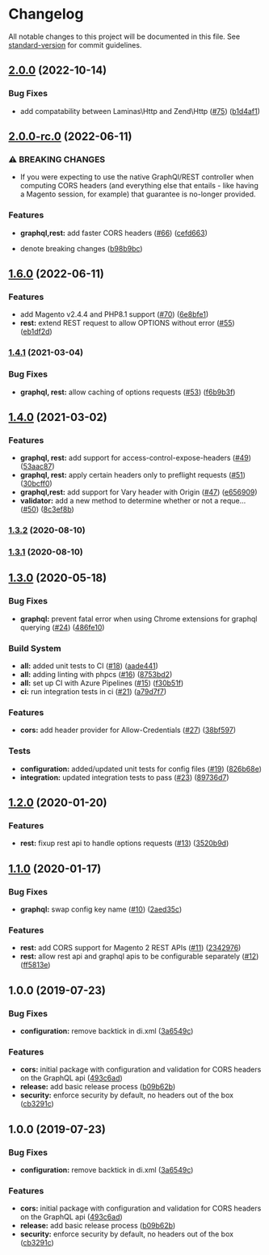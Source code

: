 # Changelog

All notable changes to this project will be documented in this file. See [standard-version](https://github.com/conventional-changelog/standard-version) for commit guidelines.

## [2.0.0](https://github.com/graycoreio/magento2-cors/compare/v2.0.0-rc.0...v2.0.0) (2022-10-14)


### Bug Fixes

* add compatability between Laminas\Http and Zend\Http ([#75](https://github.com/graycoreio/magento2-cors/issues/75)) ([b1d4af1](https://github.com/graycoreio/magento2-cors/commit/b1d4af124b1a1a0f3ad19009a0eba5d9d973309f))

## [2.0.0-rc.0](https://github.com/graycoreio/magento2-cors/compare/v1.6.0...v2.0.0-rc.0) (2022-06-11)


### ⚠ BREAKING CHANGES

* If you were expecting to use the native GraphQl/REST controller when computing CORS headers (and everything else that entails - like having a Magento session, for example) that guarantee is no-longer provided.

### Features

* **graphql,rest:** add faster CORS headers ([#66](https://github.com/graycoreio/magento2-cors/issues/66)) ([cefd663](https://github.com/graycoreio/magento2-cors/commit/cefd6631d4f2aaf5347875a02d773317480783d5))


* denote breaking changes ([b98b9bc](https://github.com/graycoreio/magento2-cors/commit/b98b9bcfcefa533f84e85921a9becb5be2a9ff71))

## [1.6.0](https://github.com/graycoreio/magento2-cors/compare/v1.4.1...v1.6.0) (2022-06-11)


### Features

* add Magento v2.4.4 and PHP8.1 support ([#70](https://github.com/graycoreio/magento2-cors/issues/70)) ([6e8bfe1](https://github.com/graycoreio/magento2-cors/commit/6e8bfe184e47e602b26c001d986bb296d42c3665))
* **rest:** extend REST request to allow OPTIONS without error ([#55](https://github.com/graycoreio/magento2-cors/issues/55)) ([eb1df2d](https://github.com/graycoreio/magento2-cors/commit/eb1df2d0c25897897998e8e3f88fcec500a8a3f8))

### [1.4.1](https://github.com/graycoreio/magento2-cors/compare/v1.4.0...v1.4.1) (2021-03-04)


### Bug Fixes

* **graphql, rest:** allow caching of options requests ([#53](https://github.com/graycoreio/magento2-cors/issues/53)) ([f6b9b3f](https://github.com/graycoreio/magento2-cors/commit/f6b9b3fbf042d7c551b3993cca8e24a169309748))

## [1.4.0](https://github.com/graycoreio/magento2-cors/compare/v1.3.2...v1.4.0) (2021-03-02)


### Features

* **graphql, rest:** add support for access-control-expose-headers ([#49](https://github.com/graycoreio/magento2-cors/issues/49)) ([53aac87](https://github.com/graycoreio/magento2-cors/commit/53aac87f4397352426dc5b8eef720ca22a5594f6))
* **graphql, rest:** apply certain headers only to preflight requests ([#51](https://github.com/graycoreio/magento2-cors/issues/51)) ([30bcff0](https://github.com/graycoreio/magento2-cors/commit/30bcff0931134e56d0f4d4217bfe84dde1588b00))
* **graphql,rest:** add support for Vary header with Origin ([#47](https://github.com/graycoreio/magento2-cors/issues/47)) ([e656909](https://github.com/graycoreio/magento2-cors/commit/e65690922063d7e52e0cd6bbed8643dda4a3d061))
* **validator:** add a new method to determine whether or not a reque… ([#50](https://github.com/graycoreio/magento2-cors/issues/50)) ([8c3ef8b](https://github.com/graycoreio/magento2-cors/commit/8c3ef8b085c79dfd6aad8a6a3a725ade98e9490b))

### [1.3.2](https://github.com/graycoreio/magento2-cors/compare/v1.3.1...v1.3.2) (2020-08-10)

### [1.3.1](https://github.com/graycoreio/magento2-cors/compare/v1.3.0...v1.3.1) (2020-08-10)

## [1.3.0](https://github.com/graycoreio/magento2-cors/compare/v1.2.0...v1.3.0) (2020-05-18)


### Bug Fixes

* **graphql:** prevent fatal error when using Chrome extensions for graphql querying ([#24](https://github.com/graycoreio/magento2-cors/issues/24)) ([486fe10](https://github.com/graycoreio/magento2-cors/commit/486fe10))


### Build System

* **all:** added unit tests to CI ([#18](https://github.com/graycoreio/magento2-cors/issues/18)) ([aade441](https://github.com/graycoreio/magento2-cors/commit/aade441))
* **all:** adding linting with phpcs ([#16](https://github.com/graycoreio/magento2-cors/issues/16)) ([8753bd2](https://github.com/graycoreio/magento2-cors/commit/8753bd2))
* **all:** set up CI with Azure Pipelines ([#15](https://github.com/graycoreio/magento2-cors/issues/15)) ([f30b51f](https://github.com/graycoreio/magento2-cors/commit/f30b51f))
* **ci:** run integration tests in ci ([#21](https://github.com/graycoreio/magento2-cors/issues/21)) ([a79d7f7](https://github.com/graycoreio/magento2-cors/commit/a79d7f7))


### Features

* **cors:** add header provider for Allow-Credentials ([#27](https://github.com/graycoreio/magento2-cors/issues/27)) ([38bf597](https://github.com/graycoreio/magento2-cors/commit/38bf597))


### Tests

* **configuration:** added/updated unit tests for config files ([#19](https://github.com/graycoreio/magento2-cors/issues/19)) ([826b68e](https://github.com/graycoreio/magento2-cors/commit/826b68e))
* **integration:** updated integration tests to pass ([#23](https://github.com/graycoreio/magento2-cors/issues/23)) ([89736d7](https://github.com/graycoreio/magento2-cors/commit/89736d7))



## [1.2.0](https://github.com/graycoreio/magento2-cors/compare/v1.1.0...v1.2.0) (2020-01-20)


### Features

* **rest:** fixup rest api to handle options requests ([#13](https://github.com/graycoreio/magento2-cors/issues/13)) ([3520b9d](https://github.com/graycoreio/magento2-cors/commit/3520b9d))



## [1.1.0](https://github.com/graycoreio/magento2-cors/compare/v1.0.0...v1.1.0) (2020-01-17)


### Bug Fixes

* **graphql:** swap config key name ([#10](https://github.com/graycoreio/magento2-cors/issues/10)) ([2aed35c](https://github.com/graycoreio/magento2-cors/commit/2aed35c))


### Features

* **rest:** add CORS support for Magento 2 REST APIs ([#11](https://github.com/graycoreio/magento2-cors/issues/11)) ([2342976](https://github.com/graycoreio/magento2-cors/commit/2342976))
* **rest:** allow rest api and graphql apis to be configurable separately ([#12](https://github.com/graycoreio/magento2-cors/issues/12)) ([ff5813e](https://github.com/graycoreio/magento2-cors/commit/ff5813e))



## 1.0.0 (2019-07-23)


### Bug Fixes

* **configuration:** remove backtick in di.xml ([3a6549c](https://github.com/graycoreio/magento2-cors/commit/3a6549c))


### Features

* **cors:** initial package with configuration and validation for CORS headers on the GraphQL api ([493c6ad](https://github.com/graycoreio/magento2-cors/commit/493c6ad))
* **release:** add basic release process ([b09b62b](https://github.com/graycoreio/magento2-cors/commit/b09b62b))
* **security:** enforce security by default, no headers out of the box ([cb3291c](https://github.com/graycoreio/magento2-cors/commit/cb3291c))



## 1.0.0 (2019-07-23)


### Bug Fixes

* **configuration:** remove backtick in di.xml ([3a6549c](https://github.com/graycoreio/magento2-cors/commit/3a6549c))


### Features

* **cors:** initial package with configuration and validation for CORS headers on the GraphQL api ([493c6ad](https://github.com/graycoreio/magento2-cors/commit/493c6ad))
* **release:** add basic release process ([b09b62b](https://github.com/graycoreio/magento2-cors/commit/b09b62b))
* **security:** enforce security by default, no headers out of the box ([cb3291c](https://github.com/graycoreio/magento2-cors/commit/cb3291c))
